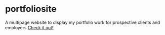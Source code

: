 # portfoliosite
A multipage website to display my portfolio work for prospective clients and employers
<a href="https://mnb62.github.io/portfoliosite/"> Check it out! </a>
